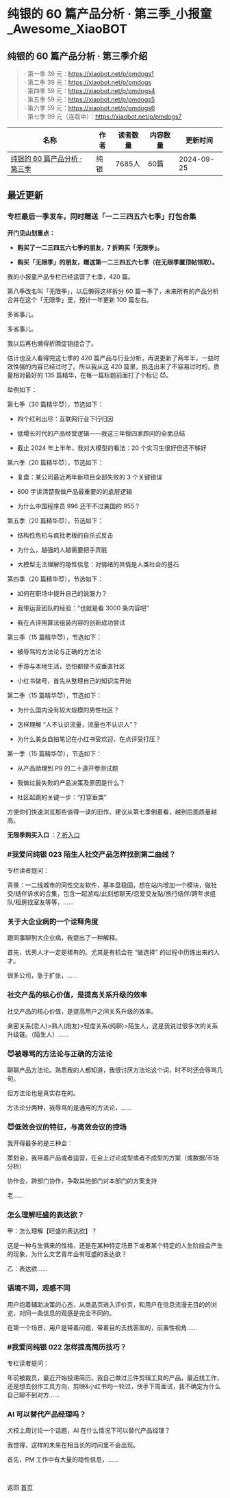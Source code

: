 # 纯银的 60 篇产品分析 · 第三季_小报童_Awesome_XiaoBOT

## 纯银的 60 篇产品分析 · 第三季介绍
> · 第一季 39 元：https://xiaobot.net/p/pmdogs1    
· 第二季 39 元：https://xiaobot.net/p/pmdogs    
· 第四季 59 元：https://xiaobot.net/p/pmdogs4    
· 第五季 59 元：https://xiaobot.net/p/pmdogs5    
· 第六季 59 元：https://xiaobot.net/p/pmdogs6    
· 第七季 99 元（连载中）：https://xiaobot.net/p/pmdogs7  
  


|名称|作者|读者数量|内容数量|更新时间|
|---|---|---|---|---|
|[纯银的 60 篇产品分析 · 第三季](https://xiaobot.net/p/pmdogs3?refer=0b133df9-27dc-423b-8101-639049001c13)|纯银|7685人|60篇|2024-09-25|

## 最近更新
### 专栏最后一季发车，同时赠送「一二三四五六七季」打包合集

**开门见山划重点：**

  * **购买了一二三四五六七季的朋友，7 折购买「无限季」。**

  * **购买「无限季」的朋友，赠送第一二三四五六七季（在无限季置顶帖领取）。**

我的小报童产品专栏已经运营了七季，420 篇。

第八季改名叫「无限季」，以后懒得这样拆分 60 篇一季了，未来所有的产品分析合并在这个「无限季」里，预计一年更新 100 篇左右。

多省事儿。

多省事儿。

我以后再也懒得折腾促销组合了。

估计也没人看得完这七季的 420 篇产品与行业分析，再说更新了两年半，一些时效性强的内容已经过时了。所以我从这 420
篇里，挑选出来了不容易过时的，质量相对最好的 135 篇精华，在每一篇标题前面打了个标记 😈。

举例如下：

第七季（30 篇精华😈），节选如下：

  * 四个红利出尽：互联网行业下行归因

  * 低增长时代的产品经营逻辑——我这三年做四家顾问的全面总结

  * 截止 2024 年上半年，我对大模型的看法：20 个实习生很好但还不够好

第六季（20 篇精华😈），节选如下：

  * 复盘：某公司最近两年新项目全部失败的 3 个关键错误

  * 800 字讲清楚我做产品最重要的的底层逻辑

  * 为什么中国程序员 996 还干不过美国的 955？

第五季（20 篇精华😈），节选如下：

  * 结构性危机与疯批老板的自杀式反击

  * 为什么，越强的人越需要把手弄脏

  * 大模型无法理解的隐性信息：对情绪的共情是人类社会的基石

第四季（20 篇精华😈），节选如下：

  * 如何在职场中提升自己的说服力？

  * 我带运营团队的经验：“也就是看 3000 条内容吧”

  * 我在点评用算法组装内容的创新成功尝试

第三季（15 篇精华😈），节选如下：

  * 被辱骂的方法论与正确的方法论

  * 手游与本地生活，恐怕都做不成垂直社区

  * 小红书做号，首先从整理自己的知识库开始

第二季（15 篇精华😈），节选如下：

  * 为什么国内没有较大规模的男性社区？

  * 怎样理解 “人不认识流量，流量也不认识人”？

  * 为什么美女自拍笔记在小红书受欢迎，在点评受打压？

第一季（15 篇精华😈），节选如下：

  * 从产品助理到 P9 的二十道开卷测试题

  * 我做过最失败的产品决策及原因是什么？

  * 社区起跳的关键一步：“打穿垂类”

方便你们快速浏览那些值得一读的旧作。建议从第七季倒着看，越到后面质量越高。

**无限季购买入口** ：[7
折入口](https://xiaobot.net/coupon/1e53d013-9bb3-4eef-8481-b17d1b70ccd2)

### #我爱问纯银 023 陌生人社交产品怎样找到第二曲线？

专栏读者提问：

背景：一二线城市的同性交友软件，基本盘稳固，想在站内增加一个模块，做社交/结伴诉求的合集，包含一起游戏/此刻想聊天/恋爱交友贴/旅行结伴/跨年求组队/租房找室友等等，......

### 关于大企业病的一个诠释角度

跟同事聊到大企业病，我提出了一种解释。

首先，优秀人才一定是稀有的。尤其是有机会在 “做选择” 的过程中历练出来的人才。

很多公司，急于扩张，......

### 社交产品的核心价值，是提高关系升级的效率

社交产品的核心价值，是提高用户之间关系升级的效率。

亲密关系(恋人)>熟人(炮友)>轻度关系(纯聊)>陌生人，这是我说过很多次的关系升级链。（陌生人）......

### 😈被辱骂的方法论与正确的方法论

聊聊产品方法论。熟悉我的人都知道，我很讨厌方法论这个词，时不时还会辱骂几句。

但方法论也是真实存在的。

方法论分两种，我辱骂的是通用的方法论，......

### 😈低效会议的特征，与高效会议的控场

我开得最多的是三种会：

策划会，我带着产品或者运营，在会上讨论成型或者不成型的方案（或数据/市场分析）

协作会，跨部门协作，争取其他部门对本部门的方案支持

老......

### 怎么理解旺盛的表达欲？

甲：怎么理解【旺盛的表达欲】？

这是一种与生俱来的性格，还是在某种特定场景下或者某个特定的人生阶段会产生的现象，为什么文艺青年会有旺盛的表达欲？

乙：表达欲......

### 语境不同，观感不同

用户抱着辅助决策的心态，从商品页进入评价页，和用户在信息流漫无目的的浏览，对同一条信息的观感是完全不同的。

在第一个场景，用户是带着问题，带着目的去找答案的，前置性视角......

### #我爱问纯银 022 怎样提高简历技巧？

专栏读者提问：

年前被裁员，最近开始投递简历。我自己做过三件剪辑工具的产品，最近找工作，还是想去创作工具方向，剪映&小红书均一轮过，快手下周面试，我不确定为什么自己聊不到对方......

### AI 可以替代产品经理吗？

犬校上周讨论一个话题，AI 在什么情况下可以替代产品经理？

我觉得，这样的未来在相当长的时间里不会出现。

首先，PM 工作中有大量的隐性信息，......


<a href="https://github.com/Reno9527/awesome-xiaobot" style="color: white; text-decoration: none;">awesome-xiaobot</a>

返回 [首页](../README.md)
